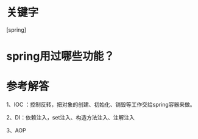 # 关键字

 \[spring\]

# spring用过哪些功能？


# 参考解答

1、IOC ：控制反转，把对象的创建、初始化、销毁等工作交给spring容器来做。

2、DI：依赖注入，set注入、构造方法注入、注解注入

3、AOP



